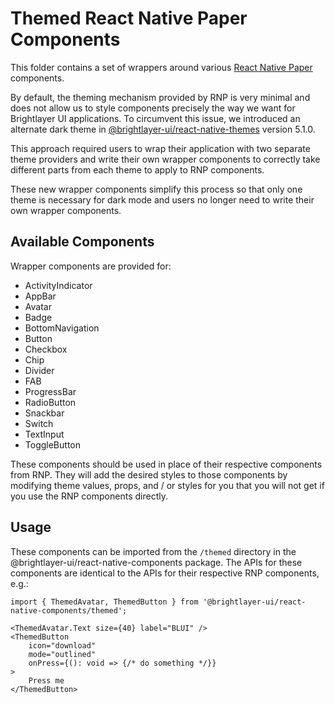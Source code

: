 # Themed React Native Paper Components

This folder contains a set of wrappers around various [React Native Paper](https://callstack.github.io/react-native-paper/index.html) components.

By default, the theming mechanism provided by RNP is very minimal and does not allow us to style components precisely the way we want for Brightlayer UI applications. To circumvent this issue, we introduced an alternate dark theme in [@brightlayer-ui/react-native-themes](https://www.npmjs.com/package/@brightlayer-ui/react-native-themes) version 5.1.0.

This approach required users to wrap their application with two separate theme providers and write their own wrapper components to correctly take different parts from each theme to apply to RNP components.

These new wrapper components simplify this process so that only one theme is necessary for dark mode and users no longer need to write their own wrapper components.

## Available Components

Wrapper components are provided for:

-   ActivityIndicator
-   AppBar
-   Avatar
-   Badge
-   BottomNavigation
-   Button
-   Checkbox
-   Chip
-   Divider
-   FAB
-   ProgressBar
-   RadioButton
-   Snackbar
-   Switch
-   TextInput
-   ToggleButton

These components should be used in place of their respective components from RNP. They will add the desired styles to those components by modifying theme values, props, and / or styles for you that you will not get if you use the RNP components directly.

## Usage

These components can be imported from the `/themed` directory in the @brightlayer-ui/react-native-components package. The APIs for these components are identical to the APIs for their respective RNP components, e.g.:

```tsx
import { ThemedAvatar, ThemedButton } from '@brightlayer-ui/react-native-components/themed';

<ThemedAvatar.Text size={40} label="BLUI" />
<ThemedButton
    icon="download"
    mode="outlined"
    onPress={(): void => {/* do something */}}
>
    Press me
</ThemedButton>
```
